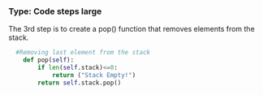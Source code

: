 ### Type: Code steps large ###

The 3rd step is to create a pop() function that removes elements from the stack.

```python
  #Removing last element from the stack
    def pop(self):
        if len(self.stack)<=0:
            return ("Stack Empty!")
        return self.stack.pop()
```

